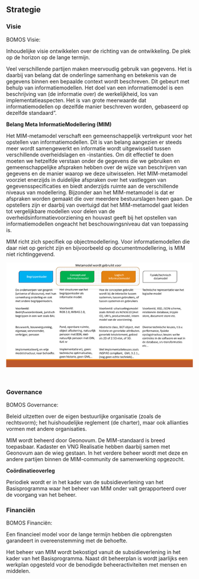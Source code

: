 ##	Strategie

### Visie

<div class='note'>
 BOMOS Visie: 
 
 Inhoudelijke visie ontwikkelen over de richting van de ontwikkeling. De plek op de horizon op de lange termijn.
</div>


Veel verschillende partijen maken meervoudig gebruik van gegevens. Het is daarbij van belang dat de onderlinge samenhang en betekenis van de gegevens binnen een bepaalde context wordt beschreven. Dit gebeurt met behulp van informatiemodellen. Het doel van een informatiemodel is een beschrijving van (de informatie over) de werkelijkheid, los van implementatieaspecten. Het is van grote meerwaarde dat informatiemodellen op dezelfde manier beschreven worden, gebaseerd op dezelfde standaard”.

**Belang Meta InformatieModellering (MIM)**

Het MIM-metamodel verschaft een gemeenschappelijk vertrekpunt voor het opstellen van informatiemodellen. Dit is van belang aangezien er steeds meer wordt samengewerkt en informatie wordt uitgewisseld tussen verschillende overheidslagen en -instanties. Om dit effectief te doen moeten we hetzelfde verstaan onder de gegevens die we gebruiken en gemeenschappelijke afspraken hebben over de wijze van beschrijven van gegevens en de manier waarop we deze uitwisselen. Het MIM-metamodel voorziet enerzijds in duidelijke afspraken over het vastleggen van gegevensspecificaties en biedt anderzijds ruimte aan de verschillende niveaus van modellering. Bijzonder aan het MIM-metamodel is dat er afspraken worden gemaakt die over meerdere bestuurslagen heen gaan. De opstellers zijn er daarbij van overtuigd dat het MIM-metamodel gaat leiden tot vergelijkbare modellen voor delen van de overheidsinformatievoorziening en houvast geeft bij het opstellen van informatiemodellen ongeacht het beschouwingsniveau dat van toepassing is.

MIM richt zich specifiek op objectmodellering. Voor informatiemodellen die daar niet op gericht zijn en bijvoorbeeld op documentmodellering, is MIM niet richtinggevend.


![Toepassing MIM](media/Toepassing_MIM.png)
 
 

###	Governance

<div class='note'>
 BOMOS Governance: 
 
 Beleid uitzetten over de eigen bestuurlijke organisatie (zoals de rechtsvorm); het huishoudelijke reglement (de charter), maar ook allianties vormen met andere organisaties.
</div>


MIM wordt beheerd door Geonovum. De MIM-standaard is breed toepasbaar. Kadaster en VNG Realisatie hebben daarbij samen met Geonovum aan de wieg gestaan. In het verdere beheer wordt met deze en andere partijen binnen de MIM-community de samenwerking opgezocht.

**Coördinatieoverleg**

Periodiek wordt er in het kader van de subsidieverlening van het Basisprogramma waar het beheer van MIM onder valt gerapporteerd over de voorgang van het beheer. 




### Financiën

<div class='note'>
 BOMOS Financiën: 
 
 Een financieel model voor de lange termijn hebben die opbrengsten garandeert in overeenstemming met de behoefte.
</div>


Het beheer van MIM wordt bekostigd vanuit de subsidieverlening in het kader van het Basisprogramma. 
Naast dit beheerplan is wordt jaarlijks een werkplan opgesteld voor de benodigde beheeractiviteiten met mensen en middelen.  